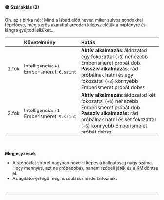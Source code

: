 #### 🟣 Szónoklás (2)

Oh, az a birka nép! Mind a lábad előtt hever, mikor súlyos gondokkal tépelődve, mégis erős akarattal arcodon kilépsz eléjük a napfényre és lángra gyújtod lelküket...


| |  Követelmény | Hatás  |
| :----------- | :----------- | :----------- |
| 1.fok | Intelligencia:&nbsp;`+1`<br />Emberismeret:&nbsp;`6.szint` | **Aktív alkalmazás**: áldozatod egy fokozattal (`+3`) nehezebb Emberismeret próbát dob<br />**Passzív alkalmazás**: rád próbálnak hatni és egy fokozattal (`-3`) könnyebb Emberismeret próbát dobsz |
| 2.fok | Intelligencia:&nbsp;`+1`<br />Emberismeret:&nbsp;`9.szint` | **Aktív alkalmazás**: áldozatod két fokozattal (`+6`) nehezebb Emberismeret próbát dob<br />**Passzív alkalmazás**: rád próbálnak hatni és két fokozattal (`-6`) könnyebb Emberismeret próbát dobsz |

<br />

**Megjegyzések**

- A szónoklat sikerét nagyban növelni képes a hallgatóság nagy száma. Hogy mennyire, azt ne próbadobás, hanem szóbeli játék és a KM döntse el.
- Az agitátor-jellegű megmozdulások is ide tartoznak.

<br />

---
